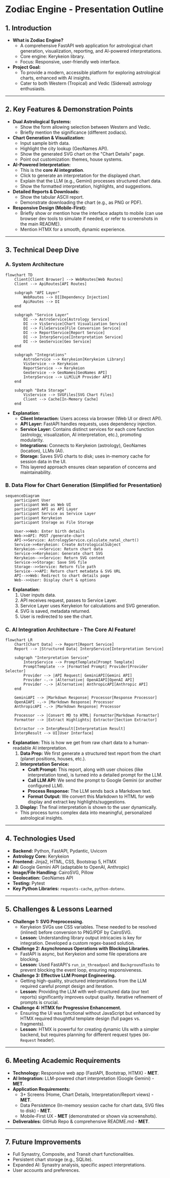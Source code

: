 # Zodiac Engine - Presentation Outline

## 1. Introduction

*   **What is Zodiac Engine?**
    *   A comprehensive FastAPI web application for astrological chart generation, visualization, reporting, and AI-powered interpretations.
    *   Core engine: Kerykeion library.
    *   Focus: Responsive, user-friendly web interface.
*   **Project Goal:**
    *   To provide a modern, accessible platform for exploring astrological charts, enhanced with AI insights.
    *   Cater to both Western (Tropical) and Vedic (Sidereal) astrology enthusiasts.

---

## 2. Key Features & Demonstration Points


*   **Dual Astrological Systems:**
    *   Show the form allowing selection between Western and Vedic.
    *   Briefly mention the significance (different zodiacs).
*   **Chart Generation & Visualization:**
    *   Input sample birth data.
    *   Highlight the city lookup (GeoNames API).
    *   Show the generated SVG chart on the "Chart Details" page.
    *   Point out customization: themes, house systems.
*   **AI-Powered Interpretation:**
    *   This is the **core AI integration**.
    *   Click to generate an interpretation for the displayed chart.
    *   Explain that the LLM (e.g., Gemini) processes structured chart data.
    *   Show the formatted interpretation, highlights, and suggestions.
*   **Detailed Reports & Downloads:**
    *   Show the tabular ASCII report.
    *   Demonstrate downloading the chart (e.g., as PNG or PDF).
*   **Responsive Design (Mobile-First):**
    *   Briefly show or mention how the interface adapts to mobile (can use browser dev tools to simulate if needed, or refer to screenshots in the main README).
    *   Mention HTMX for a smooth, dynamic experience.

---

## 3. Technical Deep Dive 

### A. System Architecture

```mermaid
flowchart TD
    Client[Client Browser] --> WebRoutes[Web Routes]
    Client --> ApiRoutes[API Routes]
    
    subgraph "API Layer"
        WebRoutes --> DI[Dependency Injection]
        ApiRoutes --> DI
    end
    
    subgraph "Service Layer"
        DI --> AstroService[Astrology Service]
        DI --> VisService[Chart Visualization Service]
        DI --> FileService[File Conversion Service]
        DI --> ReportService[Report Service]
        DI --> InterpService[Interpretation Service]
        DI --> GeoService[Geo Service]
    end
    
    subgraph "Integrations"
        AstroService --> Kerykeion[Kerykeion Library]
        VisService --> Kerykeion
        ReportService --> Kerykeion
        GeoService --> GeoNames[GeoNames API]
        InterpService --> LLM[LLM Provider API]
    end
    
    subgraph "Data Storage"
        VisService --> SVGFiles[SVG Chart Files]
        Client --> Cache[In-Memory Cache]
    end
```

*   **Explanation:**
    *   **Client Interaction:** Users access via browser (Web UI or direct API).
    *   **API Layer:** FastAPI handles requests, uses dependency injection.
    *   **Service Layer:** Contains distinct services for each core function (astrology, visualization, AI interpretation, etc.), promoting modularity.
    *   **Integrations:** Connects to Kerykeion (astrology), GeoNames (location), LLMs (AI).
    *   **Storage:** Saves SVG charts to disk; uses in-memory cache for session data in the UI.
    *   This layered approach ensures clean separation of concerns and maintainability.

### B. Data Flow for Chart Generation (Simplified for Presentation)

```mermaid
sequenceDiagram
    participant User
    participant Web as Web UI
    participant API as API Layer
    participant Service as Service Layer
    participant Kerykeion
    participant Storage as File Storage
    
    User->>Web: Enter birth details
    Web->>API: POST /generate-chart
    API->>Service: AstrologyService.calculate_natal_chart()
    Service->>Kerykeion: Create AstrologicalSubject
    Kerykeion-->>Service: Return chart data
    Service->>Kerykeion: Generate chart SVG
    Kerykeion-->>Service: Return SVG content
    Service->>Storage: Save SVG file
    Storage-->>Service: Return file path
    Service-->>API: Return chart metadata & SVG URL
    API-->>Web: Redirect to chart details page
    Web-->>User: Display chart & options
```
*   **Explanation:**
    1.  User inputs data.
    2.  API receives request, passes to Service Layer.
    3.  Service Layer uses Kerykeion for calculations and SVG generation.
    4.  SVG is saved, metadata returned.
    5.  User is redirected to see the chart.

### C. AI Integration Architecture - The Core AI Feature!

```mermaid
flowchart LR
    Chart[Chart Data] --> Report[Report Service]
    Report --> |Structured Data| InterpService[Interpretation Service]
    
    subgraph "Interpretation Service"
        InterpService --> PromptTemplate[Prompt Template]
        PromptTemplate --> |Formatted Prompt| Provider[Provider Selector]
        Provider --> |API Request| GeminiAPI[Gemini API]
        Provider -.-> |Alternative| OpenAIAPI[OpenAI API]
        Provider -.-> |Alternative| AnthropicAPI[Anthropic API]
    end
    
    GeminiAPI --> |Markdown Response| Processor[Response Processor]
    OpenAIAPI -.-> |Markdown Response| Processor
    AnthropicAPI -.-> |Markdown Response| Processor
    
    Processor --> |Convert MD to HTML| Formatter[Markdown Formatter]
    Formatter --> |Extract Highlights| Extractor[Section Extractor]
    
    Extractor --> InterpResult[Interpretation Result]
    InterpResult --> UI[User Interface]
```

*   **Explanation:** This is how we get from raw chart data to a human-readable AI interpretation.
    1.  **Data Prep:** We first generate a structured text report from the chart (planet positions, houses, etc.).
    2.  **Interpretation Service:**
        *   **Craft Prompt:** This report, along with user choices (like interpretation tone), is turned into a detailed prompt for the LLM.
        *   **Call LLM API:** We send the prompt to Google Gemini (or another configured LLM).
        *   **Process Response:** The LLM sends back a Markdown text.
        *   **Format Output:** We convert this Markdown to HTML for web display and extract key highlights/suggestions.
    3.  **Display:** The final interpretation is shown to the user dynamically.
    *   This process turns complex data into meaningful, personalized astrological insights.

---

## 4. Technologies Used 

*   **Backend:** Python, FastAPI, Pydantic, Uvicorn
*   **Astrology Core:** Kerykeion
*   **Frontend:** Jinja2, HTML, CSS, Bootstrap 5, HTMX
*   **AI:** Google Gemini API (adaptable to OpenAI, Anthropic)
*   **Image/File Handling:** CairoSVG, Pillow
*   **Geolocation:** GeoNames API
*   **Testing:** Pytest
*   **Key Python Libraries:** `requests-cache`, `python-dotenv`.

---

## 5. Challenges & Lessons Learned

*   **Challenge 1: SVG Preprocessing.**
    *   Kerykeion SVGs use CSS variables. These needed to be resolved (inlined) before conversion to PNG/PDF by CairoSVG.
    *   **Lesson:** Understanding library output intricacies is key for integration. Developed a custom regex-based solution.
*   **Challenge 2: Asynchronous Operations with Blocking Libraries.**
    *   FastAPI is async, but Kerykeion and some file operations are blocking.
    *   **Lesson:** Used FastAPI's `run_in_threadpool` and `BackgroundTasks` to prevent blocking the event loop, ensuring responsiveness.
*   **Challenge 3: Effective LLM Prompt Engineering.**
    *   Getting high-quality, structured interpretations from the LLM required careful prompt design and iteration.
    *   **Lesson:** Providing the LLM with well-structured data (our text reports) significantly improves output quality. Iterative refinement of prompts is crucial.
*   **Challenge 4: HTMX for Progressive Enhancement.**
    *   Ensuring the UI was functional without JavaScript but enhanced by HTMX required thoughtful template design (full pages vs. fragments).
    *   **Lesson:** HTMX is powerful for creating dynamic UIs with a simpler backend, but requires planning for different request types (`HX-Request` header).

---

## 6. Meeting Academic Requirements

*   **Technology:** Responsive web app (FastAPI, Bootstrap, HTMX) - **MET**.
*   **AI Integration:** LLM-powered chart interpretation (Google Gemini) - **MET**.
*   **Application Requirements:**
    *   3+ Screens (Home, Chart Details, Interpretation/Report views) - **MET**.
    *   Data Persistence (In-memory session cache for chart data, SVG files to disk) - **MET**.
    *   Mobile-First UX - **MET** (demonstrated or shown via screenshots).
*   **Deliverables:** GitHub Repo & comprehensive README.md - **MET**.

---

## 7. Future Improvements

*   Full Synastry, Composite, and Transit chart functionalities.
*   Persistent chart storage (e.g., SQLite).
*   Expanded AI: Synastry analysis, specific aspect interpretations.
*   User accounts and preferences.
